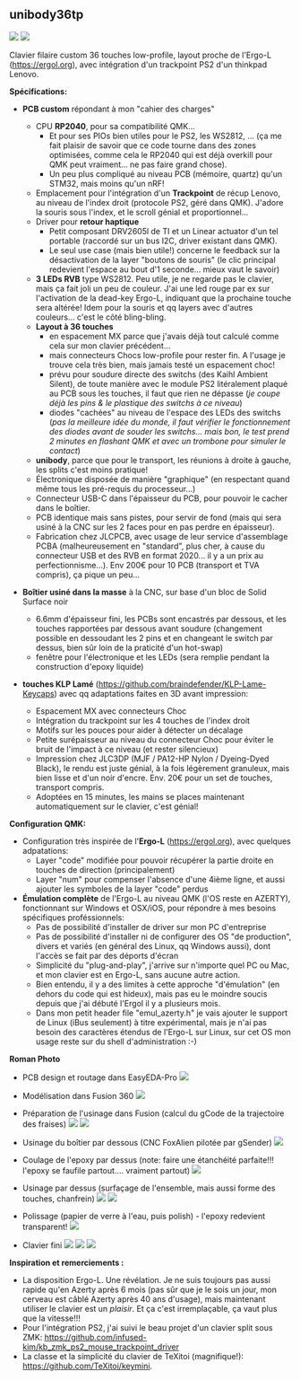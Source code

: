 
## unibody36tp

![](doc/unibody36tp_2.jpeg)
![](doc/unibody36tp_ergol.excalidraw.png)

Clavier filaire custom 36 touches low-profile, layout proche de l'Ergo-L (https://ergol.org), avec intégration d'un trackpoint PS2 d'un thinkpad Lenovo.

**Spécifications:**
- **PCB custom** répondant à mon "cahier des charges"
    - CPU **RP2040**, pour sa compatibilité QMK...
        - Et pour ses PIOs bien utiles pour le PS2, les WS2812, ... (ça me fait plaisir de savoir que ce code tourne dans des zones optimisées, comme cela le RP2040 qui est déjà overkill pour QMK peut vraiment... ne pas faire grand chose).
        - Un peu plus compliqué au niveau PCB (mémoire, quartz) qu'un STM32, mais moins qu'un nRF!
    - Emplacement pour l'intégration d'un **Trackpoint** de récup Lenovo, au niveau de l'index droit (protocole PS2, géré dans QMK). J'adore la souris sous l'index, et le scroll génial et proportionnel...
    - Driver pour **retour haptique**
        - Petit composant DRV2605l de TI et un Linear actuator d'un tel portable (raccordé sur un bus I2C, driver existant dans QMK).
        - Le seul use case (mais bien utile!) concerne le feedback sur la désactivation de la layer "boutons de souris" (le clic principal redevient l'espace au bout d'1 seconde... mieux vaut le savoir)
    - **3 LEDs RVB** type WS2812. Peu utile, je ne regarde pas le clavier, mais ça fait joli un peu de couleur. J'ai une led rouge par ex sur l'activation de la dead-key Ergo-L, indiquant que la prochaine touche sera altérée! Idem pour la souris et qq layers avec d'autres couleurs... c'est le côté bling-bling.
    - **Layout à 36 touches**
        - en espacement MX parce que j'avais déjà tout calculé comme cela sur mon clavier précédent... 
        - mais connecteurs Chocs low-profile pour rester fin. A l'usage je trouve cela très bien, mais jamais testé un espacement choc! 
        - prévu pour soudure directe des switchs (des Kaihl Ambient Silent), de toute manière avec le module PS2 litéralement plaqué au PCB sous les touches, il faut que rien ne dépasse (_je coupe déjà les pins & le plastique des switchs à ce niveau_)
        - diodes "cachées" au niveau de l'espace des LEDs des switchs (_pas la meilleure idée du monde, il faut vérifier le fonctionnement des diodes avant de souder les switchs... mais bon, le test prend 2 minutes en flashant QMK et avec un trombone pour simuler le contact_)
    - **unibody**, parce que pour le transport, les réunions à droite à gauche, les splits c'est moins pratique!
    - Électronique disposée de manière "graphique" (en respectant quand même tous les pré-requis du processeur...)
    - Connecteur USB-C dans l'épaisseur du PCB, pour pouvoir le cacher dans le boîtier.
    - PCB identique mais sans pistes, pour servir de fond (mais qui sera usiné à la CNC sur les 2 faces pour en pas perdre en épaisseur).
    - Fabrication chez JLCPCB, avec usage de leur service d'assemblage PCBA (malheureusement en "standard", plus cher, à cause du connecteur USB et des RVB en format 2020... il y a un prix au perfectionnisme...). Env 200€ pour 10 PCB (transport et TVA compris), ça pique un peu...
  
- **Boîtier usiné dans la masse** à la CNC, sur base d'un bloc de Solid Surface noir
    - 6.6mm d'épaisseur fini, les PCBs sont encastrés par dessous, et les touches rapportées par dessous avant soudure (changement possible en dessoudant les 2 pins et en changeant le switch par dessus, bien sûr loin de la praticité d'un hot-swap)
    - fenêtre pour l'électronique et les LEDs (sera remplie pendant la construction d'epoxy liquide)
  
- **touches KLP Lamé** (https://github.com/braindefender/KLP-Lame-Keycaps) avec qq adaptations faites en 3D avant impression:
    - Espacement MX avec connecteurs Choc
    - Intégration du trackpoint sur les 4 touches de l'index droit
    - Motifs sur les pouces pour aider à détecter un décalage
    - Petite surépaisseur au niveau du connecteur Choc pour éviter le bruit de l'impact à ce niveau (et rester silencieux)
    - Impression chez JLC3DP (MJF / PA12-HP Nylon / Dyeing-Dyed Black), le rendu est juste génial, à la fois légèrement granuleux, mais bien lisse et d'un noir d'encre. Env. 20€ pour un set de touches, transport compris.
    - Adoptées en 15 minutes, les mains se places maintenant automatiquement sur le clavier, c'est génial!
    
**Configuration QMK:**
- Configuration très inspirée de l'**Ergo-L** (https://ergol.org), avec quelques adpatations:
    - Layer "code" modifiée pour pouvoir récupérer la partie droite en touches de direction (principalement)
    - Layer "num" pour compenser l'absence d'une 4ième ligne, et aussi ajouter les symboles de la layer "code" perdus
- **Émulation complète** de l'Ergo-L au niveau QMK (l'OS reste en AZERTY), fonctionnant sur Windows et OSX/iOS, pour répondre à mes besoins spécifiques proféssionnels:
    - Pas de possibilité d'installer de driver sur mon PC d'entreprise
    - Pas de possibilité d'installer ni de configurer des OS "de production", divers et variés (en général des Linux, qq Windows aussi), dont l'accès se fait par des déports d'écran
    - Simplicité du "plug-and-play", j'arrive sur n'importe quel PC ou Mac, et mon clavier est en Ergo-L, sans aucune autre action.
    - Bien entendu, il y a des limites à cette approche "d'émulation" (en dehors du code qui est hideux), mais pas eu le moindre soucis depuis que j'ai débuté l'Ergol il y a plusieurs mois.
    - Dans mon petit header file "emul_azerty.h" je vais ajouter le support de Linux (iBus seulement) à titre expérimental, mais je n'ai pas besoin des caractères étendus de l'Ergo-L sur Linux, sur cet OS mon usage reste sur du shell d'administration :-)
    
**Roman Photo**
- PCB design et routage dans EasyEDA-Pro
![](doc/EasyEDA.png)
  
- Modélisation dans Fusion 360
![](doc/Fusion_1.png)
  
- Préparation de l'usinage dans Fusion (calcul du gCode de la trajectoire des fraises)
![](doc/Fusion_2.png)
![](doc/Fusion_3.png)
  
- Usinage du boîtier par dessous (CNC FoxAlien pilotée par gSender)
![](doc/usinage_dessous.jpg)
  
- Coulage de l'epoxy par dessus (note: faire une étanchéité parfaite!!! l'epoxy se faufile partout.... vraiment partout)
![](doc/epoxy.jpg)
  
- Usinage par dessus (surfaçage de l'ensemble, mais aussi forme des touches, chanfrein)
![](doc/usinage_surface.jpeg)
![](doc/apres_usinage.jpeg)
  
- Polissage (papier de verre à l'eau, puis polish) - l'epoxy redevient transparent!
![](doc/polissage.jpeg)
  
- Clavier fini
![](doc/unibody36tp_1.jpeg)
![](doc/unibody36tp_3.jpeg)
![](doc/unibody36tp_dessous.jpeg)

**Inspiration et remerciements :**
- La disposition Ergo-L. Une révélation. Je ne suis toujours pas aussi rapide qu'en Azerty après 6 mois (pas sûr que je le sois un jour, mon cerveau est câblé Azerty après 40 ans d'usage), mais maintenant utiliser le clavier est un *plaisir*. Et ça c'est irremplaçable, ça vaut plus que la vitesse!!!
- Pour l'intégration PS2, j'ai suivi le beau projet d'un clavier split sous ZMK: https://github.com/infused-kim/kb_zmk_ps2_mouse_trackpoint_driver
- La classe et la simplicité du clavier de TeXitoi (magnifique!): https://github.com/TeXitoi/keymini.

